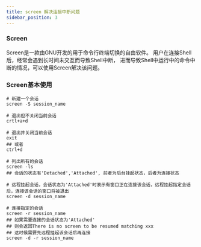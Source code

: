 ```yaml
---
title: screen 解决连接中断问题
sidebar_position: 3
---
```


### Screen

Screen是一款由GNU开发的用于命令行终端切换的自由软件。
用户在连接Shell后，经常会遇到长时间未交互而导致Shell中断，
进而导致Shell中运行中的命令中断的情况，可以使用Screen解决该问题。

### Screen基本使用

```shell:no-line-numbers
# 新建一个会话
screen -S session_name

# 退出但不关闭当前会话
crtl+a+d

# 退出并关闭当前会话
exit
## 或者
ctrl+d

# 列出所有的会话
screen -ls
## 会话的状态有'Detached','Attached', 前者为后台挂起状态，后者为连接状态

# 远程挂起会话，会话状态为'Attached'时表示有窗口正在连接该会话，远程挂起指定会话后，连接该会话的窗口将被退出
screen -d session_name

# 连接指定的会话
screen -r session_name
## 如果需要连接的会话状态为'Attached'
## 则会返回There is no screen to be resumed matching xxx
## 这时候需要先远程挂起该会话后再连接
screen -d -r session_name

```
